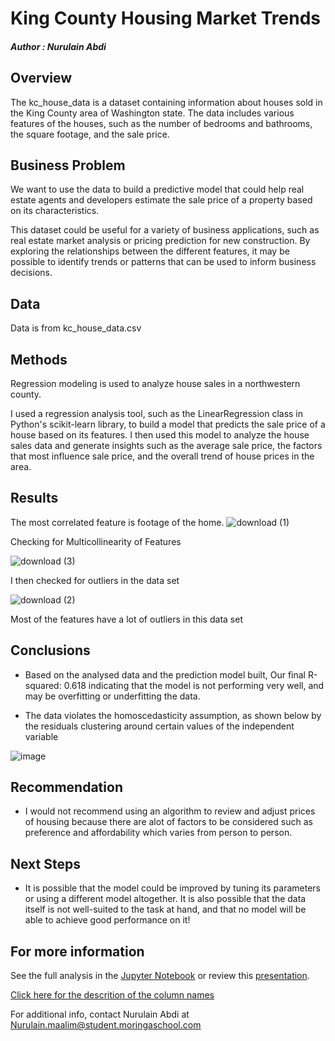 # King County  Housing Market Trends

##### Author : Nurulain Abdi

## Overview

The kc_house_data is a dataset containing information about houses sold in the King County area of Washington state. 
The data includes various features of the houses, such as the number of bedrooms and bathrooms, the square footage, and the sale price.


## Business Problem

We want to use the data to build a predictive model that could help real estate agents and developers estimate the sale price of a property based on its characteristics.

This dataset could be useful for a variety of business applications, such as real estate market analysis or pricing prediction for new construction. By exploring the relationships between the different features, it may be possible to identify trends or patterns that can be used to inform business decisions. 


## Data

Data is from kc_house_data.csv


## Methods

Regression modeling is used to analyze house sales in a northwestern county.

I used a regression analysis tool, such as the LinearRegression class in Python's scikit-learn library, to build a model that predicts the sale price of a house based on its features. 
I then used this model to analyze the house sales data and generate insights such as the average sale price, the factors that most influence sale price, and the overall trend of house prices in the area.


## Results

The most correlated feature is footage of the home.
![download (1)](https://user-images.githubusercontent.com/116640061/207713921-7231132b-dad9-4e0e-b549-ffd7f374ae39.png)

Checking for Multicollinearity of Features

![download (3)](https://user-images.githubusercontent.com/116640061/207714170-dc3f77b8-21cc-405a-a248-c916ff7d5aad.png)


I then checked for outliers in the data set 

![download (2)](https://user-images.githubusercontent.com/116640061/207714375-2d2e9a2b-9b60-41eb-be91-cfe3992295c0.png)

Most of the features have a lot of outliers in this data set



## Conclusions

- Based on the analysed data and the prediction model built, Our final R-squared:	0.618 indicating that the model is not performing very well, and may be overfitting or underfitting the data.

- The data violates the homoscedasticity assumption, as shown below by the residuals clustering around certain values of the independent variable

![image](https://user-images.githubusercontent.com/116640061/207717232-9901c0d1-870f-4145-abd0-6796f0a5ba8c.png)

## Recommendation

- I would not recommend using an algorithm to review and adjust prices of housing because there are alot of factors to be considered such as preference and affordability which varies from person to person.


## Next Steps

- It is possible that the model could be improved by tuning its parameters or using a different model altogether. It is also possible that the data itself is not well-suited to the task at hand, and that no model will be able to achieve good performance on it!


## For more information

See the full analysis in the [Jupyter Notebook](https://github.com/Nurul-ain2022/dsc-phase-2-project/blob/main/student.ipynb) or review this [presentation](https://github.com/Nurul-ain2022/dsc-phase-2-project/blob/main/Presentation.pdf). 

[Click here for the descrition of the column names](https://github.com/Nurul-ain2022/dsc-phase-2-project/blob/main/data/column_names.md)

For additional info, contact Nurulain Abdi at Nurulain.maalim@student.moringaschool.com


